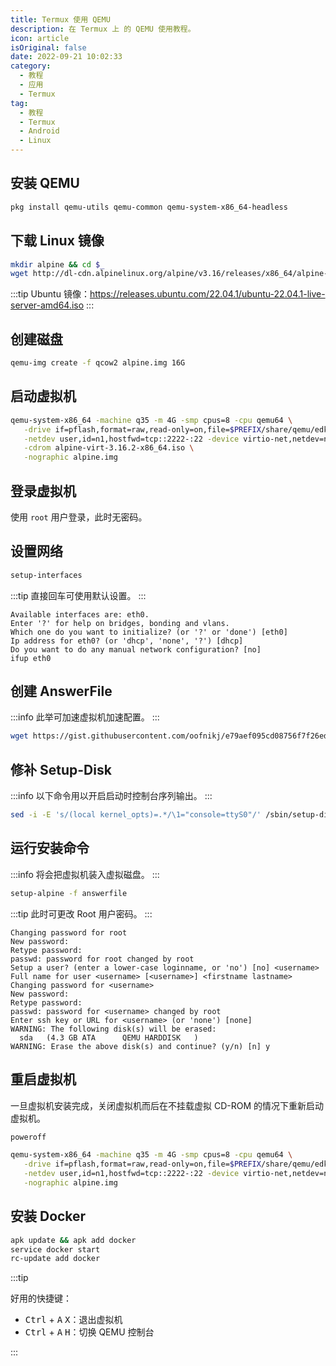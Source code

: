 ```yaml
---
title: Termux 使用 QEMU
description: 在 Termux 上 的 QEMU 使用教程。
icon: article
isOriginal: false
date: 2022-09-21 10:02:33
category:
  - 教程
  - 应用
  - Termux
tag:
  - 教程
  - Termux
  - Android
  - Linux
---
```


## 安装 QEMU

```sh
pkg install qemu-utils qemu-common qemu-system-x86_64-headless
```

## 下载 Linux 镜像

```sh
mkdir alpine && cd $_
wget http://dl-cdn.alpinelinux.org/alpine/v3.16/releases/x86_64/alpine-virt-3.16.2-x86_64.iso
```

:::tip
Ubuntu 镜像：<https://releases.ubuntu.com/22.04.1/ubuntu-22.04.1-live-server-amd64.iso>
:::

## 创建磁盘

```sh
qemu-img create -f qcow2 alpine.img 16G
```

## 启动虚拟机

```sh
qemu-system-x86_64 -machine q35 -m 4G -smp cpus=8 -cpu qemu64 \
   -drive if=pflash,format=raw,read-only=on,file=$PREFIX/share/qemu/edk2-x86_64-code.fd \
   -netdev user,id=n1,hostfwd=tcp::2222-:22 -device virtio-net,netdev=n1 \
   -cdrom alpine-virt-3.16.2-x86_64.iso \
   -nographic alpine.img
```

## 登录虚拟机

使用 `root` 用户登录，此时无密码。

## 设置网络

```sh
setup-interfaces
```

:::tip
直接回车可使用默认设置。
:::

```console
Available interfaces are: eth0.
Enter '?' for help on bridges, bonding and vlans.
Which one do you want to initialize? (or '?' or 'done') [eth0]
Ip address for eth0? (or 'dhcp', 'none', '?') [dhcp]
Do you want to do any manual network configuration? [no]
ifup eth0
```

## 创建 AnswerFile

:::info
此举可加速虚拟机加速配置。
:::

```sh
wget https://gist.githubusercontent.com/oofnikj/e79aef095cd08756f7f26ed244355d62/raw/answerfile
```

## 修补 Setup-Disk

:::info
以下命令用以开启启动时控制台序列输出。
:::

```sh
sed -i -E 's/(local kernel_opts)=.*/\1="console=ttyS0"/' /sbin/setup-disk
```

## 运行安装命令

:::info
将会把虚拟机装入虚拟磁盘。
:::

```sh
setup-alpine -f answerfile
```

:::tip
此时可更改 Root 用户密码。
:::

```console
Changing password for root
New password:
Retype password:
passwd: password for root changed by root
Setup a user? (enter a lower-case loginname, or 'no') [no] <username>
Full name for user <username> [<username>] <firstname lastname>
Changing password for <username>
New password:
Retype password:
passwd: password for <username> changed by root
Enter ssh key or URL for <username> (or 'none') [none]
WARNING: The following disk(s) will be erased:
  sda   (4.3 GB ATA      QEMU HARDDISK   )
WARNING: Erase the above disk(s) and continue? (y/n) [n] y
```

## 重启虚拟机

一旦虚拟机安装完成，关闭虚拟机而后在不挂载虚拟 CD-ROM 的情况下重新启动虚拟机。

```sh
poweroff
```

```sh
qemu-system-x86_64 -machine q35 -m 4G -smp cpus=8 -cpu qemu64 \
   -drive if=pflash,format=raw,read-only=on,file=$PREFIX/share/qemu/edk2-x86_64-code.fd \
   -netdev user,id=n1,hostfwd=tcp::2222-:22 -device virtio-net,netdev=n1 \
   -nographic alpine.img
```

## 安装 Docker

```sh
apk update && apk add docker
service docker start
rc-update add docker
```

:::tip

好用的快捷键：

- <kbd>Ctrl</kbd> + <kbd>A</kbd> <kbd>X</kbd>：退出虚拟机
- <kbd>Ctrl</kbd> + <kbd>A</kbd> <kbd>H</kbd>：切换 QEMU 控制台

:::
